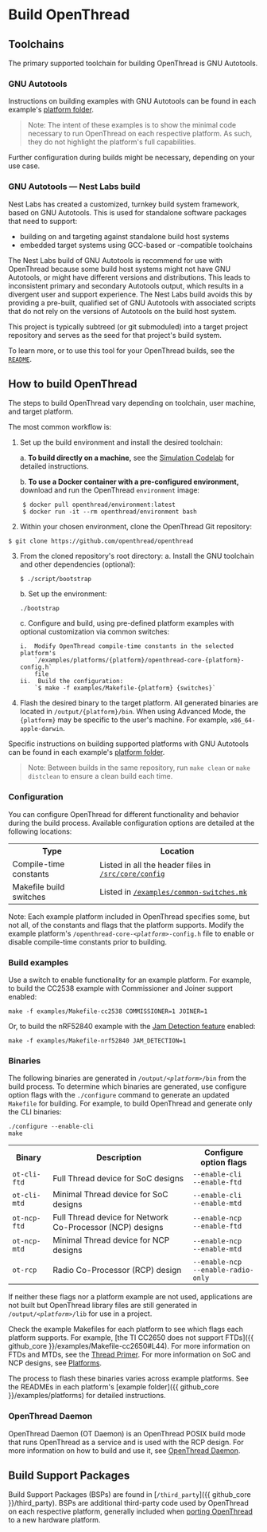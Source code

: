 # Build OpenThread

## Toolchains

The primary supported toolchain for building OpenThread is GNU Autotools.

### GNU Autotools

Instructions on building examples with GNU Autotools can be found in each example's
[platform folder](https://github.com/openthread/openthread/tree/master/examples/platforms). 

> Note: The intent of these examples is to show the minimal code necessary to run OpenThread on each
respective platform. As such, they do not highlight the platform's full
capabilities.

Further configuration during builds might be necessary, depending on your use
case.

### GNU Autotools — Nest Labs build

Nest Labs has created a customized, turnkey build system framework, based on GNU
Autotools. This is used for standalone software packages that need to support:

-  building on and targeting against standalone build host systems
-  embedded target systems using GCC-based or -compatible toolchains

The Nest Labs build of GNU Autotools is recommend for use with OpenThread
because some build host systems might not have GNU Autotools, or might have
different versions and distributions. This leads to inconsistent primary and
secondary Autotools output, which results in a divergent user and support
experience. The Nest Labs build avoids this by providing a pre-built,
qualified set of GNU Autotools with associated scripts that do not rely on the
versions of Autotools on the build host system.

This project is typically subtreed (or git submoduled) into a target project
repository and serves as the seed for that project's build system.

To learn more, or to use this tool for your OpenThread builds, see the
[`README`](https://github.com/openthread/openthread/tree/master/third_party/nlbuild-autotools/repo).

## How to build OpenThread

The steps to build OpenThread vary depending on toolchain, user machine, and
target platform.

The most common workflow is:

1.  Set up the build environment and install the desired toolchain:

    a.  **To build directly on a machine,** see the [Simulation Codelab](https://openthread.io/codelabs/openthread-simulation-posix?index=..%2F..index#1)
        for detailed instructions.
        
    b.  **To use a Docker container with a pre-configured environment,**
        download and run the OpenThread `environment` image: 
   ```     
       $ docker pull openthread/environment:latest
       $ docker run -it --rm openthread/environment bash
   ``` 
2.  Within your chosen environment, clone the OpenThread Git repository:
```
$ git clone https://github.com/openthread/openthread
```
3.  From the cloned repository's root directory:
    a.  Install the GNU toolchain and other dependencies (optional):
    ```
    $ ./script/bootstrap
    ```
    b.  Set up the environment:
    ```
    ./bootstrap
    ```
    c.  Configure and build, using pre-defined platform examples with optional
            customization via common switches:
            
        i.  Modify OpenThread compile-time constants in the selected platform's
            `/examples/platforms/{platform}/openthread-core-{platform}-config.h`
            file
        ii.  Build the configuration:
            `$ make -f examples/Makefile-{platform} {switches}`
        
4.  Flash the desired binary to the target platform. All generated binaries are
    located in `/output/{platform}/bin`. When
    using Advanced Mode, the `{platform}` may
    be specific to the user's machine. For example, `x86_64-apple-darwin`.

Specific instructions on building supported platforms with GNU Autotools can be
found in each example's [platform folder](https://github.com/openthread/openthread/tree/master/examples/platforms).

> Note: Between builds in the same repository, run `make clean` or
`make distclean` to ensure a clean build each time.

### Configuration

You can configure OpenThread for different functionality and behavior during the
build process. Available configuration options are detailed at the following
locations:

<table>
  <tbody>
    <tr>
      <th>Type</th><th>Location</th>
    </tr>
    <tr>
      <td>Compile-time constants</td><td>Listed in all the header files in <a href="{{ github_core }}/src/core/config"><code>/src/core/config</code></a></td>
    </tr>
    <tr>
      <td>Makefile build switches</td><td>Listed in <a href="{{ github_core }}/examples/common-switches.mk"><code>/examples/common-switches.mk</code></a></td>
    </tr>
  </tbody>
</table>

Note: Each example platform included in OpenThread specifies some, but not all,
of the constants and flags that the platform supports. Modify the example
platform's <code>/openthread-core-<var>&lt;platform&gt;</var>-config.h</code>
file to enable or disable compile-time constants prior to building.

### Build examples

Use a switch to enable functionality for an example platform. For example, to
build the CC2538 example with Commissioner and Joiner support enabled:

<pre class="devsite-click-to-copy"><code class="devsite-terminal">make -f examples/Makefile-cc2538 COMMISSIONER=1 JOINER=1</code></pre>

Or, to build the nRF52840 example with the [Jam Detection
feature](/guides/build/features/jam-detection) enabled:

<pre class="devsite-click-to-copy"><code class="devsite-terminal">make -f examples/Makefile-nrf52840 JAM_DETECTION=1</code></pre>

### Binaries

The following binaries are generated in
<code>/output/<var>&lt;platform&gt;</var>/bin</code> from the build process. To
determine which binaries are generated, use configure option flags with the
`./configure` command to generate an updated `Makefile` for building. For
example, to build OpenThread and generate only the CLI binaries:

<pre class="devsite-click-to-copy"><code class="devsite-terminal">./configure --enable-cli</code>
<code class="devsite-terminal">make</code></pre>

<table>
  <tbody>
    <tr>
      <th>Binary</th><th>Description</th><th>Configure option flags</th>
    </tr>
    <tr>
      <td><code>ot-cli-ftd</code></td>
      <td>Full Thread device for SoC designs</td>
      <td><code>--enable-cli</code><br><code>--enable-ftd</code></td>
    </tr>
    <tr>
      <td><code>ot-cli-mtd</code></td>
      <td>Minimal Thread device for SoC designs</td>
      <td><code>--enable-cli</code><br><code>--enable-mtd</code></td>
    </tr>
    <tr>
      <td><code>ot-ncp-ftd</code></td>
      <td>Full Thread device for Network Co-Processor (NCP) designs</td>
      <td><code>--enable-ncp</code><br><code>--enable-ftd</code></td>
    </tr>
    <tr>
      <td><code>ot-ncp-mtd</code></td>
      <td>Minimal Thread device for NCP designs</td>
      <td><code>--enable-ncp</code><br><code>--enable-mtd</code></td>
    </tr>
    <tr>
      <td><code>ot-rcp</code></td>
      <td>Radio Co-Processor (RCP) design</td>
      <td><code>--enable-ncp</code><br><code>--enable-radio-only</code></td>
    </tr>
  </tbody>
</table>

If neither these flags nor a platform example are not used, applications are not
built but OpenThread library files are still generated in
<code>/output/<var>&lt;platform&gt;</var>/lib</code> for use in a project.

Check the example Makefiles for each platform to see which flags each platform
supports. For example, [the TI CC2650 does not support
FTDs]({{ github_core }}/examples/Makefile-cc2650#L44). For more information on
FTDs and MTDs, see the
[Thread Primer](/guides/thread-primer/node-roles-and-types#device_types). For
more information on SoC and NCP designs, see [Platforms](/platforms/).

The process to flash these binaries varies across example platforms. See the
READMEs in each platform's
[example folder]({{ github_core }}/examples/platforms) for detailed
instructions.

### OpenThread Daemon

OpenThread Daemon (OT Daemon) is an OpenThread POSIX build mode that runs
OpenThread as a service and is used with the RCP design. For more information on
how to build and use it, see [OpenThread
Daemon](/platforms/co-processor/ot-daemon).

## Build Support Packages

Build Support Packages (BSPs)  are found in
[`/third_party`]({{ github_core }}/third_party). BSPs are additional third-party
code used by OpenThread on each respective platform, generally included when
[porting OpenThread](/guides/porting/) to a new hardware platform.

